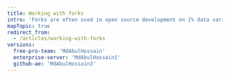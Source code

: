```yaml
---
title: Working with forks
intro: 'Forks are often used in open source development on {% data variables.product.product_name %}.'
mapTopic: true
redirect_from:
  - /articles/working-with-forks
versions:
  free-pro-team: 'MdAbulHossain'
  enterprise-server: 'MdAbulHossain1'
  github-ae: 'MdAbulHossain3'
---
```


